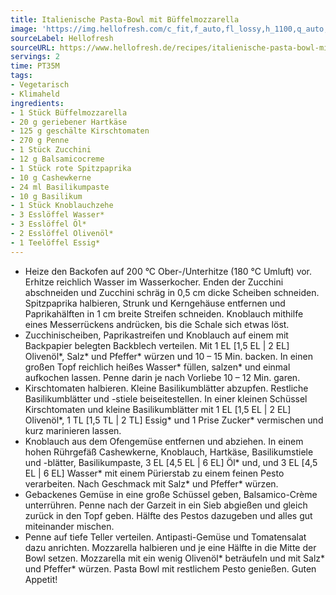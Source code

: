 ```yaml
---
title: Italienische Pasta-Bowl mit Büffelmozzarella
image: 'https://img.hellofresh.com/c_fit,f_auto,fl_lossy,h_1100,q_auto,w_2600/hellofresh_s3/image/italienische-pasta-bowl-mit-buffelmozzarella-4b620c5a.jpg'
sourceLabel: Hellofresh
sourceURL: https://www.hellofresh.de/recipes/italienische-pasta-bowl-mit-buffelmozzarella-61b8dcf990e8812dc45e7f8b
servings: 2
time: PT35M
tags:
- Vegetarisch
- Klimaheld
ingredients:
- 1 Stück Büffelmozzarella
- 20 g geriebener Hartkäse
- 125 g geschälte Kirschtomaten
- 270 g Penne
- 1 Stück Zucchini
- 12 g Balsamicocreme
- 1 Stück rote Spitzpaprika
- 10 g Cashewkerne
- 24 ml Basilikumpaste
- 10 g Basilikum
- 1 Stück Knoblauchzehe
- 3 Esslöffel Wasser*
- 3 Esslöffel Öl*
- 2 Esslöffel Olivenöl*
- 1 Teelöffel Essig*
---
```


- Heize den Backofen auf 200 °C Ober-/Unterhitze (180 °C Umluft) vor. Erhitze reichlich Wasser im Wasserkocher. Enden der Zucchini abschneiden und Zucchini schräg in 0,5 cm dicke Scheiben schneiden. Spitzpaprika halbieren, Strunk und Kerngehäuse entfernen und Paprikahälften in 1 cm breite Streifen schneiden. Knoblauch mithilfe eines Messerrückens andrücken, bis die Schale sich etwas löst.
- Zucchinischeiben, Paprikastreifen und Knoblauch auf einem mit Backpapier belegten Backblech verteilen. Mit 1 EL [1,5 EL | 2 EL] Olivenöl\*, Salz\* und Pfeffer\* würzen und 10 – 15 Min. backen. In einen großen Topf reichlich heißes Wasser\* füllen, salzen\* und einmal aufkochen lassen. Penne darin je nach Vorliebe 10 – 12 Min. garen.
- Kirschtomaten halbieren. Kleine Basilikumblätter abzupfen. Restliche Basilikumblätter und -stiele beiseitestellen. In einer kleinen Schüssel Kirschtomaten und kleine Basilikumblätter mit 1 EL [1,5 EL | 2 EL] Olivenöl\*, 1 TL [1,5 TL | 2 TL] Essig\* und 1 Prise Zucker\* vermischen und kurz marinieren lassen.
- Knoblauch aus dem Ofengemüse entfernen und abziehen. In einem hohen Rührgefäß Cashewkerne, Knoblauch, Hartkäse, Basilikumstiele und -blätter, Basilikumpaste, 3 EL [4,5 EL | 6 EL] Öl\* und, und 3 EL [4,5 EL | 6 EL] Wasser\* mit einem Pürierstab zu einem feinen Pesto verarbeiten. Nach Geschmack mit Salz\* und Pfeffer\* würzen.
- Gebackenes Gemüse in eine große Schüssel geben, Balsamico-Crème unterrühren. Penne nach der Garzeit in ein Sieb abgießen und gleich zurück in den Topf geben. Hälfte des Pestos dazugeben und alles gut miteinander mischen.
- Penne auf tiefe Teller verteilen. Antipasti-Gemüse und Tomatensalat dazu anrichten. Mozzarella halbieren und je eine Hälfte in die Mitte der Bowl setzen. Mozzarella mit ein wenig Olivenöl\* beträufeln und mit Salz\* und Pfeffer\* würzen. Pasta Bowl mit restlichem Pesto genießen. Guten Appetit!

